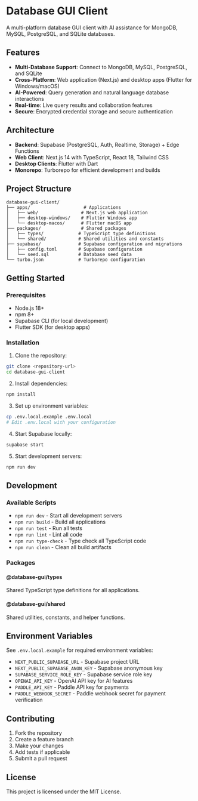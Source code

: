 # Database GUI Client

A multi-platform database GUI client with AI assistance for MongoDB, MySQL, PostgreSQL, and SQLite databases.

## Features

- **Multi-Database Support**: Connect to MongoDB, MySQL, PostgreSQL, and SQLite
- **Cross-Platform**: Web application (Next.js) and desktop apps (Flutter for Windows/macOS)
- **AI-Powered**: Query generation and natural language database interactions
- **Real-time**: Live query results and collaboration features
- **Secure**: Encrypted credential storage and secure authentication

## Architecture

- **Backend**: Supabase (PostgreSQL, Auth, Realtime, Storage) + Edge Functions
- **Web Client**: Next.js 14 with TypeScript, React 18, Tailwind CSS
- **Desktop Clients**: Flutter with Dart
- **Monorepo**: Turborepo for efficient development and builds

## Project Structure

```
database-gui-client/
├── apps/                    # Applications
│   ├── web/                # Next.js web application
│   ├── desktop-windows/    # Flutter Windows app
│   └── desktop-macos/      # Flutter macOS app
├── packages/               # Shared packages
│   ├── types/             # TypeScript type definitions
│   └── shared/            # Shared utilities and constants
├── supabase/              # Supabase configuration and migrations
│   ├── config.toml        # Supabase configuration
│   └── seed.sql           # Database seed data
└── turbo.json             # Turborepo configuration
```

## Getting Started

### Prerequisites

- Node.js 18+
- npm 8+
- Supabase CLI (for local development)
- Flutter SDK (for desktop apps)

### Installation

1. Clone the repository:
```bash
git clone <repository-url>
cd database-gui-client
```

2. Install dependencies:
```bash
npm install
```

3. Set up environment variables:
```bash
cp .env.local.example .env.local
# Edit .env.local with your configuration
```

4. Start Supabase locally:
```bash
supabase start
```

5. Start development servers:
```bash
npm run dev
```

## Development

### Available Scripts

- `npm run dev` - Start all development servers
- `npm run build` - Build all applications
- `npm run test` - Run all tests
- `npm run lint` - Lint all code
- `npm run type-check` - Type check all TypeScript code
- `npm run clean` - Clean all build artifacts

### Packages

#### @database-gui/types
Shared TypeScript type definitions for all applications.

#### @database-gui/shared
Shared utilities, constants, and helper functions.

## Environment Variables

See `.env.local.example` for required environment variables:

- `NEXT_PUBLIC_SUPABASE_URL` - Supabase project URL
- `NEXT_PUBLIC_SUPABASE_ANON_KEY` - Supabase anonymous key
- `SUPABASE_SERVICE_ROLE_KEY` - Supabase service role key
- `OPENAI_API_KEY` - OpenAI API key for AI features
- `PADDLE_API_KEY` - Paddle API key for payments
- `PADDLE_WEBHOOK_SECRET` - Paddle webhook secret for payment verification

## Contributing

1. Fork the repository
2. Create a feature branch
3. Make your changes
4. Add tests if applicable
5. Submit a pull request

## License

This project is licensed under the MIT License.